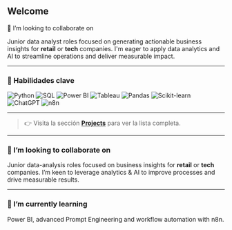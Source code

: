 
## Welcome

🤝 I’m looking to collaborate on

Junior data analyst roles focused on generating actionable business insights for **retail** or **tech** companies. I'm eager to apply data analytics and AI to streamline operations and deliver measurable impact.


---

### 🚀 Habilidades clave  

![Python](https://img.shields.io/badge/Python-3776AB?style=for-the-badge&logo=python&logoColor=white)
![SQL](https://img.shields.io/badge/SQL-003B57?style=for-the-badge&logo=mysql&logoColor=white)
![Power BI](https://img.shields.io/badge/Power_BI-F2C811?style=for-the-badge&logo=powerbi&logoColor=black)
![Tableau](https://img.shields.io/badge/Tableau-E97627?style=for-the-badge&logo=tableau&logoColor=white)
![Pandas](https://img.shields.io/badge/Pandas-150458?style=for-the-badge&logo=pandas&logoColor=white)
![Scikit-learn](https://img.shields.io/badge/Scikit--learn-F7931E?style=for-the-badge&logo=scikit-learn&logoColor=white)
![ChatGPT](https://img.shields.io/badge/ChatGPT-10A37F?style=for-the-badge&logo=openai&logoColor=white)
![n8n](https://img.shields.io/badge/n8n-FE652F?style=for-the-badge&logo=n8n&logoColor=white)

---

> 👉 Visita la sección **[Projects](/projects/)** para ver la lista completa.

---

### 🤝 I’m looking to collaborate on

Junior data-analysis roles focused on business insights for **retail** or **tech** companies. I’m keen to leverage analytics & AI to improve processes and drive measurable results.

---

### 🌱 I’m currently learning

Power BI, advanced Prompt Engineering and workflow automation with n8n.

